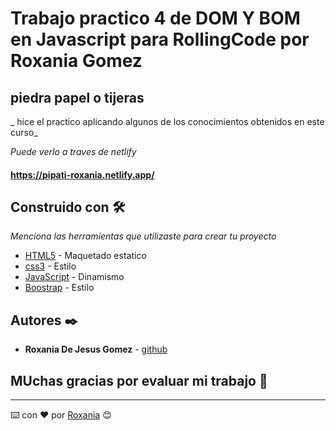 # Trabajo practico 4 de DOM Y BOM en Javascript para RollingCode por Roxania Gomez
## piedra papel o tijeras
_ hice el practico aplicando algunos de los conocimientos obtenidos en este curso_


_Puede verlo a traves de netlify_
#### https://pipati-roxania.netlify.app/

## Construido con 🛠️

_Menciona las herramientas que utilizaste para crear tu proyecto_

* [HTML5](https://www.w3schools.com/html/default.asp) - Maquetado estatico
* [css3](https://www.w3schools.com/css/default.asp) - Estilo
* [JavaScript](https://www.w3schools.com/js/default.asp) - Dinamismo
* [Boostrap](https://www.w3schools.com/bootstrap5/index.php) - Estilo


## Autores ✒️
* **Roxania De Jesus Gomez** - [github](https://github.com/RoxaniaGomez)

## MUchas gracias por evaluar mi trabajo 🎁


---
⌨️ con ❤️ por [Roxania](https://github.com/RoxaniaGomez) 😊

